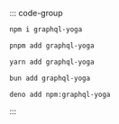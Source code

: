 ::: code-group
```sh [npm]
npm i graphql-yoga
```
```sh [pnpm]
pnpm add graphql-yoga
```
```sh [yarn]
yarn add graphql-yoga
```
```sh [bun]
bun add graphql-yoga
```
```sh [deno]
deno add npm:graphql-yoga
```
:::